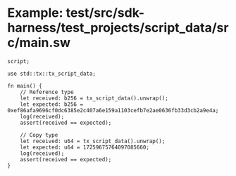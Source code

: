 # Example: test/src/sdk-harness/test_projects/script_data/src/main.sw

```sway
script;

use std::tx::tx_script_data;

fn main() {
    // Reference type
    let received: b256 = tx_script_data().unwrap();
    let expected: b256 = 0xef86afa9696cf0dc6385e2c407a6e159a1103cefb7e2ae0636fb33d3cb2a9e4a;
    log(received);
    assert(received == expected);

    // Copy type
    let received: u64 = tx_script_data().unwrap();
    let expected: u64 = 17259675764097085660;
    log(received);
    assert(received == expected);
}

```
